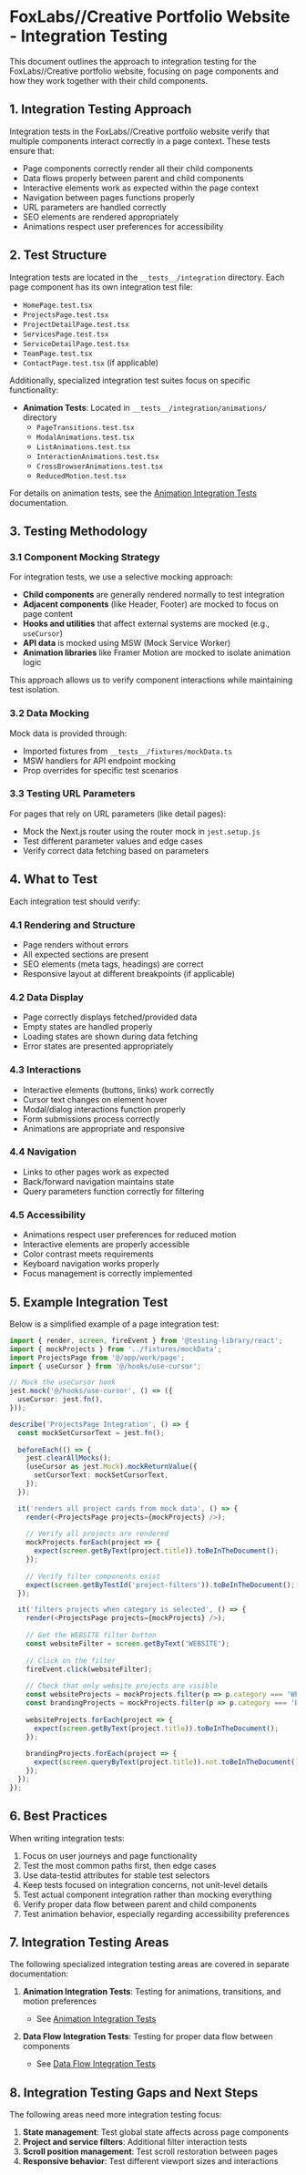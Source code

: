 # FoxLabs//Creative Portfolio Website - Integration Testing

This document outlines the approach to integration testing for the FoxLabs//Creative portfolio website, focusing on page components and how they work together with their child components.

## 1. Integration Testing Approach

Integration tests in the FoxLabs//Creative portfolio website verify that multiple components interact correctly in a page context. These tests ensure that:

- Page components correctly render all their child components
- Data flows properly between parent and child components
- Interactive elements work as expected within the page context
- Navigation between pages functions properly
- URL parameters are handled correctly
- SEO elements are rendered appropriately
- Animations respect user preferences for accessibility

## 2. Test Structure

Integration tests are located in the `__tests__/integration` directory. Each page component has its own integration test file:

- `HomePage.test.tsx`
- `ProjectsPage.test.tsx`
- `ProjectDetailPage.test.tsx`
- `ServicesPage.test.tsx`
- `ServiceDetailPage.test.tsx`
- `TeamPage.test.tsx`
- `ContactPage.test.tsx` (if applicable)

Additionally, specialized integration test suites focus on specific functionality:

- **Animation Tests**: Located in `__tests__/integration/animations/` directory
  - `PageTransitions.test.tsx`
  - `ModalAnimations.test.tsx`
  - `ListAnimations.test.tsx`
  - `InteractionAnimations.test.tsx`
  - `CrossBrowserAnimations.test.tsx`
  - `ReducedMotion.test.tsx`

For details on animation tests, see the [Animation Integration Tests](./animation-integration-tests.md) documentation.

## 3. Testing Methodology

### 3.1 Component Mocking Strategy

For integration tests, we use a selective mocking approach:

- **Child components** are generally rendered normally to test integration
- **Adjacent components** (like Header, Footer) are mocked to focus on page content
- **Hooks and utilities** that affect external systems are mocked (e.g., `useCursor`)
- **API data** is mocked using MSW (Mock Service Worker)
- **Animation libraries** like Framer Motion are mocked to isolate animation logic

This approach allows us to verify component interactions while maintaining test isolation.

### 3.2 Data Mocking

Mock data is provided through:

- Imported fixtures from `__tests__/fixtures/mockData.ts`
- MSW handlers for API endpoint mocking
- Prop overrides for specific test scenarios

### 3.3 Testing URL Parameters

For pages that rely on URL parameters (like detail pages):

- Mock the Next.js router using the router mock in `jest.setup.js`
- Test different parameter values and edge cases
- Verify correct data fetching based on parameters

## 4. What to Test

Each integration test should verify:

### 4.1 Rendering and Structure

- Page renders without errors
- All expected sections are present
- SEO elements (meta tags, headings) are correct
- Responsive layout at different breakpoints (if applicable)

### 4.2 Data Display

- Page correctly displays fetched/provided data
- Empty states are handled properly
- Loading states are shown during data fetching
- Error states are presented appropriately

### 4.3 Interactions

- Interactive elements (buttons, links) work correctly
- Cursor text changes on element hover
- Modal/dialog interactions function properly
- Form submissions process correctly
- Animations are appropriate and responsive

### 4.4 Navigation

- Links to other pages work as expected
- Back/forward navigation maintains state
- Query parameters function correctly for filtering

### 4.5 Accessibility

- Animations respect user preferences for reduced motion
- Interactive elements are properly accessible
- Color contrast meets requirements
- Keyboard navigation works properly
- Focus management is correctly implemented

## 5. Example Integration Test

Below is a simplified example of a page integration test:

```typescript
import { render, screen, fireEvent } from '@testing-library/react';
import { mockProjects } from '../fixtures/mockData';
import ProjectsPage from '@/app/work/page';
import { useCursor } from '@/hooks/use-cursor';

// Mock the useCursor hook
jest.mock('@/hooks/use-cursor', () => ({
  useCursor: jest.fn(),
}));

describe('ProjectsPage Integration', () => {
  const mockSetCursorText = jest.fn();
  
  beforeEach(() => {
    jest.clearAllMocks();
    (useCursor as jest.Mock).mockReturnValue({
      setCursorText: mockSetCursorText,
    });
  });

  it('renders all project cards from mock data', () => {
    render(<ProjectsPage projects={mockProjects} />);
    
    // Verify all projects are rendered
    mockProjects.forEach(project => {
      expect(screen.getByText(project.title)).toBeInTheDocument();
    });
    
    // Verify filter components exist
    expect(screen.getByTestId('project-filters')).toBeInTheDocument();
  });

  it('filters projects when category is selected', () => {
    render(<ProjectsPage projects={mockProjects} />);
    
    // Get the WEBSITE filter button
    const websiteFilter = screen.getByText('WEBSITE');
    
    // Click on the filter
    fireEvent.click(websiteFilter);
    
    // Check that only website projects are visible
    const websiteProjects = mockProjects.filter(p => p.category === 'WEBSITE');
    const brandingProjects = mockProjects.filter(p => p.category === 'BRANDING');
    
    websiteProjects.forEach(project => {
      expect(screen.getByText(project.title)).toBeInTheDocument();
    });
    
    brandingProjects.forEach(project => {
      expect(screen.queryByText(project.title)).not.toBeInTheDocument();
    });
  });
});
```

## 6. Best Practices

When writing integration tests:

1. Focus on user journeys and page functionality
2. Test the most common paths first, then edge cases
3. Use data-testid attributes for stable test selectors
4. Keep tests focused on integration concerns, not unit-level details
5. Test actual component integration rather than mocking everything
6. Verify proper data flow between parent and child components
7. Test animation behavior, especially regarding accessibility preferences

## 7. Integration Testing Areas

The following specialized integration testing areas are covered in separate documentation:

1. **Animation Integration Tests**: Testing for animations, transitions, and motion preferences
   - See [Animation Integration Tests](./animation-integration-tests.md)
   
2. **Data Flow Integration Tests**: Testing for proper data flow between components
   - See [Data Flow Integration Tests](./data-flow-integration-tests.md)

## 8. Integration Testing Gaps and Next Steps

The following areas need more integration testing focus:

1. **State management**: Test global state affects across page components
2. **Project and service filters**: Additional filter interaction tests
3. **Scroll position management**: Test scroll restoration between pages
4. **Responsive behavior**: Test different viewport sizes and interactions 